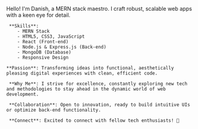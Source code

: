  Hello! I'm Danish, a MERN stack maestro. I craft robust, scalable web apps with a keen eye for detail.
```
 **Skills**: 
    - MERN Stack
    - HTML5, CSS3, JavaScript
    - React (Front-end)
    - Node.js & Express.js (Back-end)
    - MongoDB (Database)
    - Responsive Design

**Passion**: Transforming ideas into functional, aesthetically pleasing digital experiences with clean, efficient code.

 **Why Me**: I strive for excellence, constantly exploring new tech and methodologies to stay ahead in the dynamic world of web development.

 **Collaboration**: Open to innovation, ready to build intuitive UIs or optimize back-end functionality.

 **Connect**: Excited to connect with fellow tech enthusiasts! 👋
```
